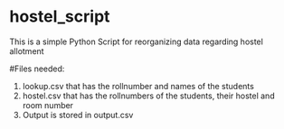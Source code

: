 # hostel_script
This is a simple Python Script for reorganizing data regarding hostel allotment 

#Files needed: 
1. lookup.csv that has the rollnumber and names of the students
2. hostel.csv that has the rollnumbers of the students, their hostel and room number
3. Output is stored in output.csv

